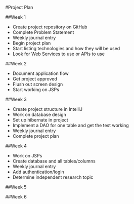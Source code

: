 #Project Plan

##Week 1
- Create project repository on GitHub
- Complete Problem Statement
- Weekly journal entry
- Begin project plan
- Start listing technologies and how they will be used
- Look for Web Services to use or APIs to use

##Week 2
- Document application flow
- Get project approved
- Flush out screen design
- Start working on JSPs

##Week 3
- Create project structure in IntelliJ
- Work on database design
- Set up hibernate in project
- Implement a DAO for one table and get the test working
- Weekly journal entry
- Complete project plan

##Week 4
- Work on JSPs
- Create database and all tables/columns
- Weekly journal entry
- Add authentication/login
- Determine independent research topic

##Week 5

##Week 6